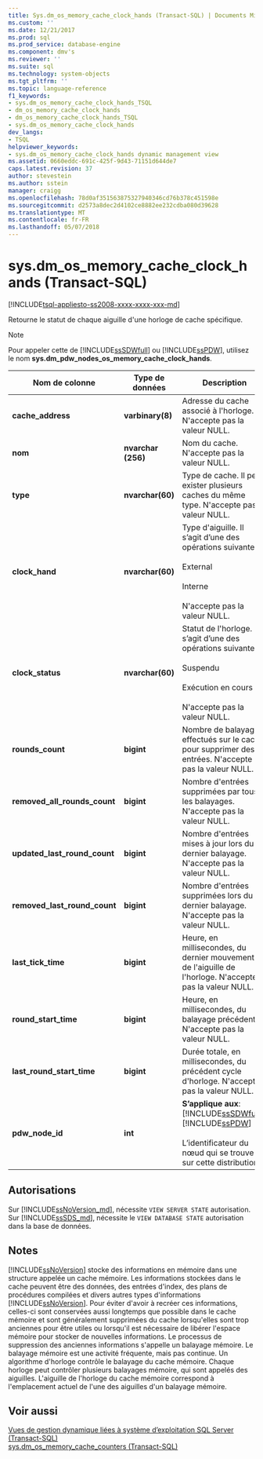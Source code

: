 ```yaml
---
title: Sys.dm_os_memory_cache_clock_hands (Transact-SQL) | Documents Microsoft
ms.custom: ''
ms.date: 12/21/2017
ms.prod: sql
ms.prod_service: database-engine
ms.component: dmv's
ms.reviewer: ''
ms.suite: sql
ms.technology: system-objects
ms.tgt_pltfrm: ''
ms.topic: language-reference
f1_keywords:
- sys.dm_os_memory_cache_clock_hands_TSQL
- dm_os_memory_cache_clock_hands
- dm_os_memory_cache_clock_hands_TSQL
- sys.dm_os_memory_cache_clock_hands
dev_langs:
- TSQL
helpviewer_keywords:
- sys.dm_os_memory_cache_clock_hands dynamic management view
ms.assetid: 0660eddc-691c-425f-9d43-71151d644de7
caps.latest.revision: 37
author: stevestein
ms.author: sstein
manager: craigg
ms.openlocfilehash: 78d0af351563875327940346cd76b378c451598e
ms.sourcegitcommit: d2573a8dec2d4102ce8882ee232cdba080d39628
ms.translationtype: MT
ms.contentlocale: fr-FR
ms.lasthandoff: 05/07/2018
---
```

# <a name="sysdmosmemorycacheclockhands-transact-sql"></a>sys.dm_os_memory_cache_clock_hands (Transact-SQL)
[!INCLUDE[tsql-appliesto-ss2008-xxxx-xxxx-xxx-md](../../includes/tsql-appliesto-ss2008-xxxx-xxxx-xxx-md.md)]

  Retourne le statut de chaque aiguille d'une horloge de cache spécifique.  
  
> [!NOTE]  
>  Pour appeler cette de [!INCLUDE[ssSDWfull](../../includes/sssdwfull-md.md)] ou [!INCLUDE[ssPDW](../../includes/sspdw-md.md)], utilisez le nom **sys.dm_pdw_nodes_os_memory_cache_clock_hands**.  
  
|Nom de colonne|Type de données| Description|  
|-----------------|---------------|-----------------|  
|**cache_address**|**varbinary(8)**|Adresse du cache associé à l'horloge. N'accepte pas la valeur NULL.|  
|**nom**|**nvarchar (256)**|Nom du cache. N'accepte pas la valeur NULL.|  
|**type**|**nvarchar(60)**|Type de cache. Il peut exister plusieurs caches du même type. N'accepte pas la valeur NULL.|  
|**clock_hand**|**nvarchar(60)**|Type d'aiguille. Il s’agit d’une des opérations suivantes :<br /><br /> External<br /><br /> Interne<br /><br /> N'accepte pas la valeur NULL.|  
|**clock_status**|**nvarchar(60)**|Statut de l'horloge. Il s’agit d’une des opérations suivantes :<br /><br /> Suspendu<br /><br /> Exécution en cours<br /><br /> N'accepte pas la valeur NULL.|  
|**rounds_count**|**bigint**|Nombre de balayages effectués sur le cache pour supprimer des entrées. N'accepte pas la valeur NULL.|  
|**removed_all_rounds_count**|**bigint**|Nombre d'entrées supprimées par tous les balayages. N'accepte pas la valeur NULL.|  
|**updated_last_round_count**|**bigint**|Nombre d'entrées mises à jour lors du dernier balayage. N'accepte pas la valeur NULL.|  
|**removed_last_round_count**|**bigint**|Nombre d'entrées supprimées lors du dernier balayage. N'accepte pas la valeur NULL.|  
|**last_tick_time**|**bigint**|Heure, en millisecondes, du dernier mouvement de l'aiguille de l'horloge. N'accepte pas la valeur NULL.|  
|**round_start_time**|**bigint**|Heure, en millisecondes, du balayage précédent. N'accepte pas la valeur NULL.|  
|**last_round_start_time**|**bigint**|Durée totale, en millisecondes, du précédent cycle d'horloge. N'accepte pas la valeur NULL.|  
|**pdw_node_id**|**int**|**S’applique aux**: [!INCLUDE[ssSDWfull](../../includes/sssdwfull-md.md)], [!INCLUDE[ssPDW](../../includes/sspdw-md.md)]<br /><br /> L’identificateur du nœud qui se trouve sur cette distribution.|  
  
## <a name="permissions"></a>Autorisations  

Sur [!INCLUDE[ssNoVersion_md](../../includes/ssnoversion-md.md)], nécessite `VIEW SERVER STATE` autorisation.   
Sur [!INCLUDE[ssSDS_md](../../includes/sssds-md.md)], nécessite le `VIEW DATABASE STATE` autorisation dans la base de données.   
  
## <a name="remarks"></a>Notes  
 [!INCLUDE[ssNoVersion](../../includes/ssnoversion-md.md)] stocke des informations en mémoire dans une structure appelée un cache mémoire. Les informations stockées dans le cache peuvent être des données, des entrées d'index, des plans de procédures compilées et divers autres types d'informations [!INCLUDE[ssNoVersion](../../includes/ssnoversion-md.md)]. Pour éviter d'avoir à recréer ces informations, celles-ci sont conservées aussi longtemps que possible dans le cache mémoire et sont généralement supprimées du cache lorsqu'elles sont trop anciennes pour être utiles ou lorsqu'il est nécessaire de libérer l'espace mémoire pour stocker de nouvelles informations. Le processus de suppression des anciennes informations s'appelle un balayage mémoire. Le balayage mémoire est une activité fréquente, mais pas continue. Un algorithme d'horloge contrôle le balayage du cache mémoire. Chaque horloge peut contrôler plusieurs balayages mémoire, qui sont appelés des aiguilles. L'aiguille de l'horloge du cache mémoire correspond à l'emplacement actuel de l'une des aiguilles d'un balayage mémoire.  

## <a name="see-also"></a>Voir aussi  
 [Vues de gestion dynamique liées à système d’exploitation SQL Server &#40;Transact-SQL&#41;](../../relational-databases/system-dynamic-management-views/sql-server-operating-system-related-dynamic-management-views-transact-sql.md)    
 [sys.dm_os_memory_cache_counters &#40;Transact-SQL&#41;](../../relational-databases/system-dynamic-management-views/sys-dm-os-memory-cache-counters-transact-sql.md)
  

